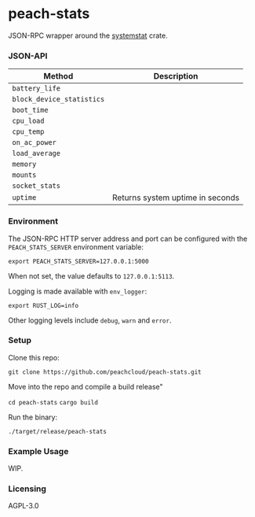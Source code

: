 # peach-stats

JSON-RPC wrapper around the [systemstat](https://crates.io/crates/systemstat) crate.

### JSON-API

| Method | Description |
| --- | --- |
| `battery_life` | |
| `block_device_statistics` | |
| `boot_time` | |
| `cpu_load` | |
| `cpu_temp` | | x _Implemented but fails_
| `on_ac_power` | | x _Implemented but gives incorrect result_
| `load_average` | |
| `memory` | | x _Implemented as println!_
| `mounts` | |
| `socket_stats` | |
| `uptime` | Returns system uptime in seconds | x _Implemented_

### Environment

The JSON-RPC HTTP server address and port can be configured with the `PEACH_STATS_SERVER` environment variable:

`export PEACH_STATS_SERVER=127.0.0.1:5000`

When not set, the value defaults to `127.0.0.1:5113`.

Logging is made available with `env_logger`:

`export RUST_LOG=info`

Other logging levels include `debug`, `warn` and `error`.

### Setup

Clone this repo:

`git clone https://github.com/peachcloud/peach-stats.git`

Move into the repo and compile a build release"

`cd peach-stats`
`cargo build`

Run the binary:

`./target/release/peach-stats`

### Example Usage

WIP.

### Licensing

AGPL-3.0

